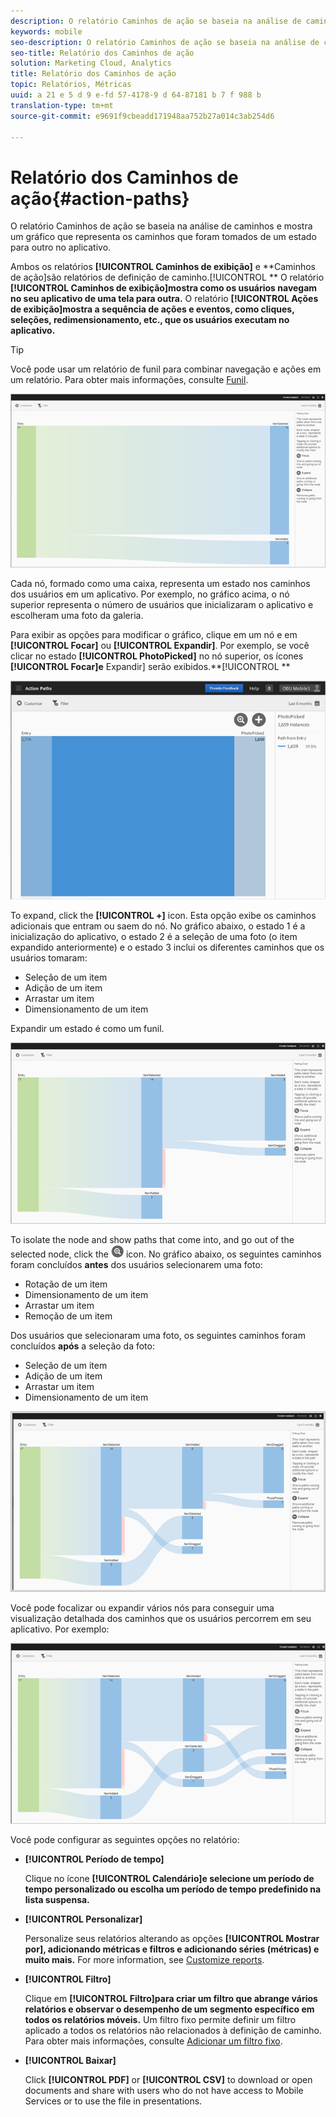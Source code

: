 ```yaml
---
description: O relatório Caminhos de ação se baseia na análise de caminhos e mostra um gráfico que representa os caminhos que foram tomados de um estado para outro no aplicativo.
keywords: mobile
seo-description: O relatório Caminhos de ação se baseia na análise de caminhos e mostra um gráfico que representa os caminhos que foram tomados de um estado para outro no aplicativo.
seo-title: Relatório dos Caminhos de ação
solution: Marketing Cloud, Analytics
title: Relatório dos Caminhos de ação
topic: Relatórios, Métricas
uuid: a 21 e 5 d 9 e-fd 57-4178-9 d 64-87181 b 7 f 988 b
translation-type: tm+mt
source-git-commit: e9691f9cbeadd171948aa752b27a014c3ab254d6

---
```



# Relatório dos Caminhos de ação{#action-paths}

O relatório Caminhos de ação se baseia na análise de caminhos e mostra um gráfico que representa os caminhos que foram tomados de um estado para outro no aplicativo.

Ambos os relatórios **[!UICONTROL Caminhos de exibição]** e **Caminhos de ação]são relatórios de definição de caminho.[!UICONTROL ** O relatório **[!UICONTROL Caminhos de exibição]mostra como os usuários navegam no seu aplicativo de uma tela para outra.** O relatório **[!UICONTROL Ações de exibição]mostra a sequência de ações e eventos, como cliques, seleções, redimensionamento, etc., que os usuários executam no aplicativo.**

>[!TIP]
>
>Você pode usar um relatório de funil para combinar navegação e ações em um relatório. Para obter mais informações, consulte [Funil](/help/using/usage/reports-funnel.md).

![](assets/action_paths.png)

Cada nó, formado como uma caixa, representa um estado nos caminhos dos usuários em um aplicativo. Por exemplo, no gráfico acima, o nó superior representa o número de usuários que inicializaram o aplicativo e escolheram uma foto da galeria.

Para exibir as opções para modificar o gráfico, clique em um nó e em **[!UICONTROL Focar]** ou **[!UICONTROL Expandir]**. Por exemplo, se você clicar no estado **[!UICONTROL PhotoPicked]** no nó superior, os ícones **[!UICONTROL Focar]e** Expandir] serão exibidos.**[!UICONTROL **

![](assets/action_paths_icons.png)

To expand, click the **[!UICONTROL +]** icon. Esta opção exibe os caminhos adicionais que entram ou saem do nó. No gráfico abaixo, o estado 1 é a inicialização do aplicativo, o estado 2 é a seleção de uma foto (o item expandido anteriormente) e o estado 3 inclui os diferentes caminhos que os usuários tomaram:

* Seleção de um item
* Adição de um item
* Arrastar um item
* Dimensionamento de um item

Expandir um estado é como um funil.

![caminho de ação expandido](assets/action_paths_expand.png)

To isolate the node and show paths that come into, and go out of the selected node, click the  ![focus icon](assets/icon_focus.png) icon. No gráfico abaixo, os seguintes caminhos foram concluídos **antes** dos usuários selecionarem uma foto:

* Rotação de um item
* Dimensionamento de um item
* Arrastar um item
* Remoção de um item

Dos usuários que selecionaram uma foto, os seguintes caminhos foram concluídos **após** a seleção da foto:

* Seleção de um item
* Adição de um item
* Arrastar um item
* Dimensionamento de um item

![foco do caminho da ação](assets/action_paths_focus.png)

Você pode focalizar ou expandir vários nós para conseguir uma visualização detalhada dos caminhos que os usuários percorrem em seu aplicativo. Por exemplo:

![caminho de ação múltiplo](assets/action_paths_mult.png)

Você pode configurar as seguintes opções no relatório:

* **[!UICONTROL Período de tempo]**

   Clique no ícone **[!UICONTROL Calendário]e selecione um período de tempo personalizado ou escolha um período de tempo predefinido na lista suspensa.**

* **[!UICONTROL Personalizar]**

   Personalize seus relatórios alterando as opções **[!UICONTROL Mostrar por], adicionando métricas e filtros e adicionando séries (métricas) e muito mais.** For more information, see [Customize reports](/help/using/usage/reports-customize/reports-customize.md).

* **[!UICONTROL Filtro]**

   Clique em **[!UICONTROL Filtro]para criar um filtro que abrange vários relatórios e observar o desempenho de um segmento específico em todos os relatórios móveis.** Um filtro fixo permite definir um filtro aplicado a todos os relatórios não relacionados à definição de caminho. Para obter mais informações, consulte [Adicionar um filtro fixo](/help/using/usage/reports-customize/t-sticky-filter.md).

* **[!UICONTROL Baixar]**

   Click **[!UICONTROL PDF]** or **[!UICONTROL CSV]** to download or open documents and share with users who do not have access to Mobile Services or to use the file in presentations.